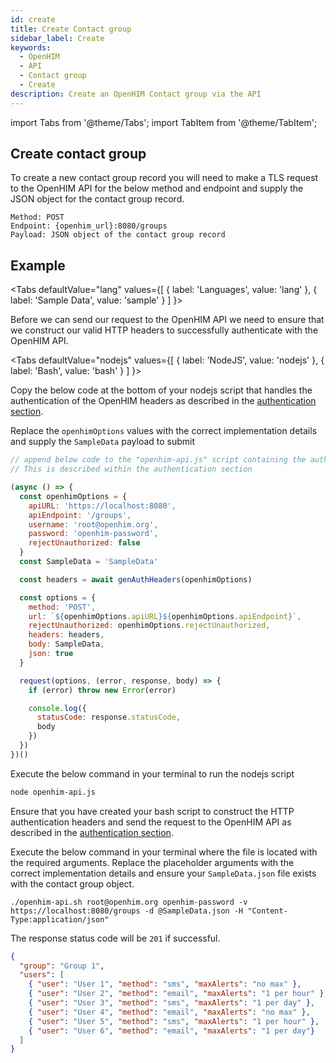 ```yaml
---
id: create
title: Create Contact group
sidebar_label: Create
keywords:
  - OpenHIM
  - API
  - Contact group
  - Create
description: Create an OpenHIM Contact group via the API
---
```


import Tabs from '@theme/Tabs';
import TabItem from '@theme/TabItem';

## Create contact group

To create a new contact group record you will need to make a TLS request to the OpenHIM API for the below method and endpoint and supply the JSON object for the contact group record.

```curl
Method: POST
Endpoint: {openhim_url}:8080/groups
Payload: JSON object of the contact group record
```

## Example

<Tabs
  defaultValue="lang"
  values={[
    { label: 'Languages', value: 'lang' },
    { label: 'Sample Data', value: 'sample' }
  ]
}>
<TabItem value="lang">

  Before we can send our request to the OpenHIM API we need to ensure that we construct our valid HTTP headers to successfully authenticate with the OpenHIM API.

  <Tabs
    defaultValue="nodejs"
    values={[
      { label: 'NodeJS', value: 'nodejs' },
      { label: 'Bash', value: 'bash' }
    ]
  }>
  <TabItem value="nodejs">

  Copy the below code at the bottom of your nodejs script that handles the authentication of the OpenHIM headers as described in the [authentication section](../introduction/authentication).

  Replace the `openhimOptions` values with the correct implementation details and supply the `SampleData` payload to submit

  ```javascript
  // append below code to the "openhim-api.js" script containing the authentication methods.
  // This is described within the authentication section

  (async () => {
    const openhimOptions = {
      apiURL: 'https://localhost:8080',
      apiEndpoint: '/groups',
      username: 'root@openhim.org',
      password: 'openhim-password',
      rejectUnauthorized: false
    }
    const SampleData = 'SampleData'

    const headers = await genAuthHeaders(openhimOptions)

    const options = {
      method: 'POST',
      url: `${openhimOptions.apiURL}${openhimOptions.apiEndpoint}`,
      rejectUnauthorized: openhimOptions.rejectUnauthorized,
      headers: headers,
      body: SampleData,
      json: true
    }

    request(options, (error, response, body) => {
      if (error) throw new Error(error)

      console.log({
        statusCode: response.statusCode,
        body
      })
    })
  })()
  ```

  Execute the below command in your terminal to run the nodejs script

  ```bash
  node openhim-api.js
  ```

  </TabItem>
  <TabItem value="bash">

  Ensure that you have created your bash script to construct the HTTP authentication headers and send the request to the OpenHIM API as described in the [authentication section](../introduction/authentication).

  Execute the below command in your terminal where the file is located with the required arguments. Replace the placeholder arguments with the correct implementation details and ensure your `SampleData.json` file exists with the contact group object.

  ```curl
  ./openhim-api.sh root@openhim.org openhim-password -v https://localhost:8080/groups -d @SampleData.json -H "Content-Type:application/json"
  ```

  </TabItem>
  </Tabs>

  The response status code will be `201` if successful.

</TabItem>
<TabItem value="sample">

  ```json
  {
    "group": "Group 1",
    "users": [
      { "user": "User 1", "method": "sms", "maxAlerts": "no max" },
      { "user": "User 2", "method": "email", "maxAlerts": "1 per hour" },
      { "user": "User 3", "method": "sms", "maxAlerts": "1 per day" },
      { "user": "User 4", "method": "email", "maxAlerts": "no max" },
      { "user": "User 5", "method": "sms", "maxAlerts": "1 per hour" },
      { "user": "User 6", "method": "email", "maxAlerts": "1 per day"}
    ]
  }
  ```

</TabItem>
</Tabs>
